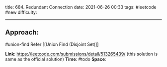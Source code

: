 title: 684. Redundant Connection
date: 2021-06-26 00:33
tags: #leetcode #new
difficulty:

---
## Approach:
#union-find 
Refer [[Union Find (Disjoint Set)]]

**Link**: https://leetcode.com/submissions/detail/513265439/  (this solution is same as the official solution)
**Time**: #todo 
**Space**: